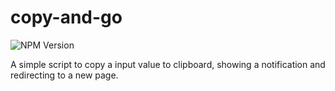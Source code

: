 # copy-and-go

![NPM Version](https://img.shields.io/npm/v/%40giftomatic%2Fcopy-and-go)

A simple script to copy a input value to clipboard, showing a notification and redirecting to a new page.
